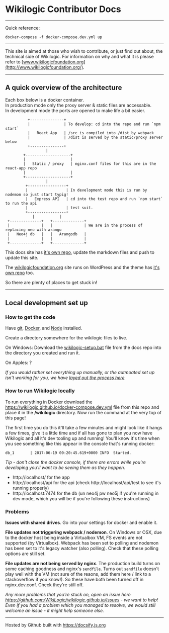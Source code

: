 
# Wikilogic Contributor Docs

---

Quick reference:

`docker-compose -f docker-compose.dev.yml up`
 
---

This site is aimed at those who wish to contribute, or just find out about, the technical side of Wikilogic. For information on why and what it is please refer to [www.wikilogicfoundation.org](http://www.wikilogicfoundation.org/).

---

## A quick overview of the architecture

Each box below is a docker container.  
In production mode only the proxy server & static files are accessable.  
In development mode the ports are opened to make life a bit easier.

```
          +---------------+
          |               | To develop: cd into the repo and run `npm start`
          |   React App   | /src is compiled into /dist by webpack
          |               | /dist is served by the static/proxy server below
          +---------------+
                  |
        +--------------------+
        |                    |
        |   Static / proxy   | nginx.conf files for this are in the react-app repo
        |                    |
        +--------------------+
                  |
         +-----------------+
         |                 | In development mode this is run by nodemon so just start typig!
         |   Express API   | cd into the test repo and run `npm start` to run the api
         |                 | test suit.
         +-----------------+
            |           |
 +--------------+   +--------------+
 |              |   |              | We are in the process of replacing neo with arango
 |   Neo4j db   |   |   Arangodb   |
 |              |   |              |
 +--------------+   +--------------+
```

This docs site has [it's own repo](https://github.com/WikiLogic/wikilogic.github.io), update the markdown files and push to update this site.

The [wikilogicfoundation.org](http://www.wikilogicfoundation.org/) site runs on WordPress and the theme has [it's own repo](https://github.com/WikiLogic/foundation) too.

So there are plenty of places to get stuck in!

---

## Local development set up


### How to get the code

Have [git](https://git-scm.com/downloads), [Docker](https://www.docker.com/community-edition), and [Node](https://nodejs.org) installed.

Create a directory somewhere for the wikilogic files to live.

On Windows: Download the [wikilogic-setup.bat](https://raw.githubusercontent.com/WikiLogic/wikilogic.github.io/master/wikilogic-setup.bat) file from the docs repo into the directory you created and run it.

On Apples: ?

_If you would rather set everything up manually, or the autmoated set up isn't working for you, we have [layed out the process here](setup-manually.md)_

### How to run Wikilogic locally

To run everything in Docker download the https://wikilogic.github.io/docker-compose.dev.yml file from this repo and place it in the **/wikilogic** directory. Now run the command at the very top of this page!

The first time you do this it'll take a few minutes and might look like it hangs a few times, give it a little time and if all has gone to plan you now have Wikilogic and all it's dev tooling up and running! You'll know it's time when you see something like this appear in the console that's running docker: 
```
db_1       | 2017-06-19 00:20:45.619+0000 INFO  Started.
```

_Tip - don't close the docker console, if there are errors while you're developing you'll want to be seeing them as they happen._

 - http://localhost/ for the app
 - http://localhost/api for the api (check http://localhost/api/test to see it's running properly)
 - http://localhost:7474 for the db (un neo4j pw neo5j if you're running in dev mode, which you will be if you're following these instructions)


### Problems

**Issues with shared drives**. Go into your settings for docker and enable it.

**File updates not triggering webpack / nodemon**. On Windows or OSX, due to the docker host being inside a Virtualbox VM, FS events are not supported (by Virtualbox). Webpack has been set to polling and nodemon has been set to it's legacy watcher (also polling). Check that these polling options are still set.

**File updates are not being served by nginx**. The production build turns on some caching goodness and nginx's `sendfile`. Turns out `sendfile` doesn't play well with the VM (not sure of the reaons, add them here / link to a stackoverflow if you know!). So these have both been turned off in nginx.dev.conf. Check they're still off.

_Any more problems that you're stuck on, open an issue here https://github.com/WikiLogic/wikilogic.github.io/issues - we want to help! Even if you had a problem which you managed to resolve, we would still welcome an issue - it might help someone else._



 ---

 Hosted by Github built with https://docsify.js.org
